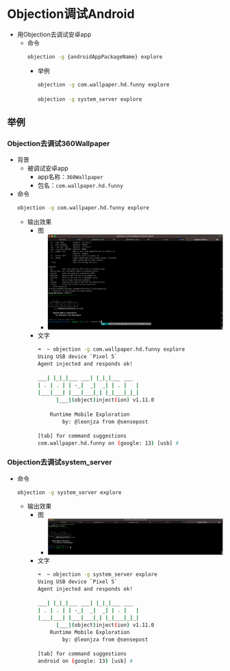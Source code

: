 # Objection调试Android

* 用Objection去调试安卓app
  * 命令
    ```bash
    objection -g {androidAppPackageName} explore
    ```
    * 举例
      ```bash
      objection -g com.wallpaper.hd.funny explore

      objection -g system_server explore
      ```

## 举例

### Objection去调试360Wallpaper

* 背景
  * 被调试安卓app
    * app名称：`360Wallpaper`
    * 包名：`com.wallpaper.hd.funny`
* 命令
  ```bash
  objection -g com.wallpaper.hd.funny explore
  ```
  * 输出效果
    * 图
      * ![objection_debug_android_app](../assets/img/objection_debug_android_app.png)
    * 文字
      ```bash
      ➜  ~ objection -g com.wallpaper.hd.funny explore
      Using USB device `Pixel 5`
      Agent injected and responds ok!

      ___| |_|_|___ ___| |_|_|___ ___
      | . | . | | -_|  _|  _| | . |   |
      |___|___| |___|___|_| |_|___|_|_|
            |___|(object)inject(ion) v1.11.0

          Runtime Mobile Exploration
              by: @leonjza from @sensepost

      [tab] for command suggestions
      com.wallpaper.hd.funny on (google: 13) [usb] #
      ```

### Objection去调试system_server

* 命令
  ```bash
  objection -g system_server explore
  ```
  * 输出效果
    * 图
      * ![objection_explore_android_system_server](../assets/img/objection_explore_android_system_server.png)
    * 文字
      ```bash
      ➜  ~ objection -g system_server explore
      Using USB device `Pixel 5`
      Agent injected and responds ok!

      ___| |_|_|___ ___| |_|_|___ ___
      | . | . | | -_|  _|  _| | . |   |
      |___|___| |___|___|_| |_|___|_|_|
            |___|(object)inject(ion) v1.11.0
          Runtime Mobile Exploration
              by: @leonjza from @sensepost

      [tab] for command suggestions
      android on (google: 13) [usb] #
      ```
